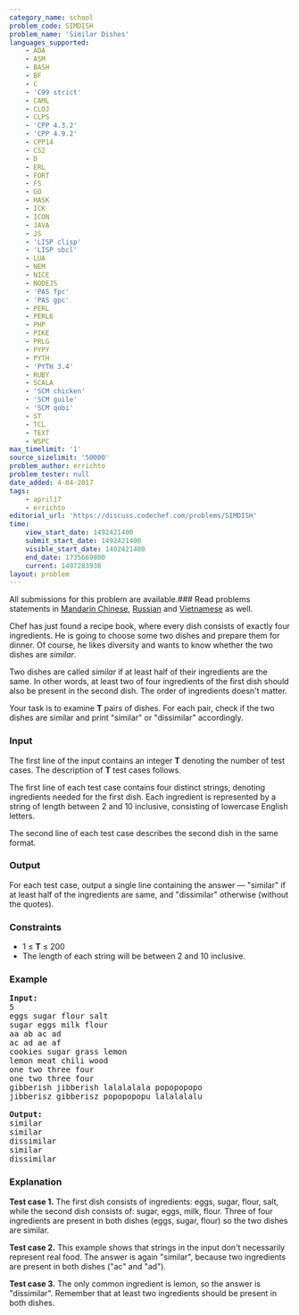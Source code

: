 ```yaml
---
category_name: school
problem_code: SIMDISH
problem_name: 'Similar Dishes'
languages_supported:
    - ADA
    - ASM
    - BASH
    - BF
    - C
    - 'C99 strict'
    - CAML
    - CLOJ
    - CLPS
    - 'CPP 4.3.2'
    - 'CPP 4.9.2'
    - CPP14
    - CS2
    - D
    - ERL
    - FORT
    - FS
    - GO
    - HASK
    - ICK
    - ICON
    - JAVA
    - JS
    - 'LISP clisp'
    - 'LISP sbcl'
    - LUA
    - NEM
    - NICE
    - NODEJS
    - 'PAS fpc'
    - 'PAS gpc'
    - PERL
    - PERL6
    - PHP
    - PIKE
    - PRLG
    - PYPY
    - PYTH
    - 'PYTH 3.4'
    - RUBY
    - SCALA
    - 'SCM chicken'
    - 'SCM guile'
    - 'SCM qobi'
    - ST
    - TCL
    - TEXT
    - WSPC
max_timelimit: '1'
source_sizelimit: '50000'
problem_author: errichto
problem_tester: null
date_added: 4-04-2017
tags:
    - april17
    - errichto
editorial_url: 'https://discuss.codechef.com/problems/SIMDISH'
time:
    view_start_date: 1492421400
    submit_start_date: 1492421400
    visible_start_date: 1492421400
    end_date: 1735669800
    current: 1497283938
layout: problem
---
```

All submissions for this problem are available.###  Read problems statements in [Mandarin Chinese](http://www.codechef.com/download/translated/APRIL17/mandarin/SIMDISH.pdf), [Russian](http://www.codechef.com/download/translated/APRIL17/russian/SIMDISH.pdf) and [Vietnamese](http://www.codechef.com/download/translated/APRIL17/vietnamese/SIMDISH.pdf) as well.

Chef has just found a recipe book, where every dish consists of exactly four ingredients. He is going to choose some two dishes and prepare them for dinner. Of course, he likes diversity and wants to know whether the two dishes are *similar*.

Two dishes are called *similar* if at least half of their ingredients are the same. In other words, at least two of four ingredients of the first dish should also be present in the second dish. The order of ingredients doesn't matter.

Your task is to examine **T** pairs of dishes. For each pair, check if the two dishes are similar and print "similar" or "dissimilar" accordingly.

### Input

The first line of the input contains an integer **T** denoting the number of test cases. The description of **T** test cases follows.

The first line of each test case contains four distinct strings, denoting ingredients needed for the first dish. Each ingredient is represented by a string of length between 2 and 10 inclusive, consisting of lowercase English letters.

The second line of each test case describes the second dish in the same format.

### Output

For each test case, output a single line containing the answer — "similar" if at least half of the ingredients are same, and "dissimilar" otherwise (without the quotes).

### Constraints

- 1 ≤ **T** ≤ 200
- The length of each string will be between 2 and 10 inclusive.

### Example

<pre><b>Input:</b>
5
eggs sugar flour salt
sugar eggs milk flour
aa ab ac ad
ac ad ae af
cookies sugar grass lemon
lemon meat chili wood
one two three four
one two three four
gibberish jibberish lalalalala popopopopo
jibberisz gibberisz popopopopu lalalalalu

<b>Output:</b>
similar
similar
dissimilar
similar
dissimilar
</pre>
### Explanation

**Test case 1.** The first dish consists of ingredients: eggs, sugar, flour, salt, while the second dish consists of: sugar, eggs, milk, flour. Three of four ingredients are present in both dishes (eggs, sugar, flour) so the two dishes are similar.

**Test case 2.** This example shows that strings in the input don't necessarily represent real food. The answer is again "similar", because two ingredients are present in both dishes ("ac" and "ad").

**Test case 3.** The only common ingredient is lemon, so the answer is "dissimilar". Remember that at least two ingredients should be present in both dishes.
